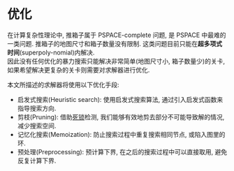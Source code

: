 # 优化

在计算复杂性理论中, 推箱子属于 PSPACE-complete 问题, 是 PSPACE 中最难的一类问题. 推箱子的地图尺寸和箱子数量没有限制. 这类问题目前只能在**超多项式时间**(superpoly-nomial)内解决.  
因此没有任何优化的暴力搜索只能解决非常简单(地图尺寸小, 箱子数量少)的关卡, 如果希望解决更复杂的关卡则需要对求解器进行优化.

本文所描述的求解器将使用以下优化手段:

- 启发式搜索(Heuristic search): 使用启发式搜索算法, 通过引入启发式函数来指导搜索方向.
- 剪枝(Pruning): 借助[死锁](deadlocks.md)检测, 我们能够有效地剪去部分不可能导致解的情况, 减少搜索空间.
- 记忆化搜索(Memoization): 防止搜索过程中重复搜索相同节点, 或陷入图里的环.
- 预处理(Preprocessing): 预计算下界, 在之后的搜索过程中可以直接取用, 避免反复计算下界.
